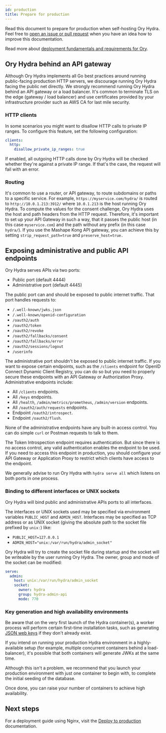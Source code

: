```yaml
---
id: production
title: Prepare for production
---
```


Read this document to prepare for production when self-hosting Ory Hydra.  
Feel free to [open an issue or pull request](https://github.com/ory/docs/) when you have an idea how to improve this
documentation.

Read more about [deployment fundamentals and requirements for Ory](https://www.ory.sh/docs/ecosystem/deployment).

## Ory Hydra behind an API gateway

Although Ory Hydra implements all Go best practices around running public-facing production HTTP servers, we discourage running
Ory Hydra facing the public net directly. We strongly recommend running Ory Hydra behind an API gateway or a load balancer. It's
common to terminate TLS on the edge (gateway / load balancer) and use certificates provided by your infrastructure provider such
as AWS CA for last mile security.

### HTTP clients

In some scenarios you might want to disallow HTTP calls to private IP ranges. To configure this feature, set the following
configuration:

```yaml
clients:
  http:
    disallow_private_ip_ranges: true
```

If enabled, all outgoing HTTP calls done by Ory Hydra will be checked whether they're against a private IP range. If that's the
case, the request will fail with an error.

### Routing

It's common to use a router, or API gateway, to route subdomains or paths to a specific service. For example,
`https://myservice.com/hydra/` is routed to `http://10.0.1.213:3912/` where `10.0.1.213` is the host running Ory Hydra. To compute
the values for the consent challenge, Ory Hydra uses the host and path headers from the HTTP request. Therefore, it's important to
set up your API Gateway in such a way, that it passes the public host (in this case `myservice.com`) and the path without any
prefix (in this case `hydra/`). If you use the Mashape Kong API gateway, you can achieve this by setting `strip_request_path=true`
and `preserve_host=true.`

## Exposing administrative and public API endpoints

Ory Hydra serves APIs via two ports:

- Public port (default 4444)
- Administrative port (default 4445)

The public port can and should be exposed to public internet traffic. That port handles requests to:

- `/.well-known/jwks.json`
- `/.well-known/openid-configuration`
- `/oauth2/auth`
- `/oauth2/token`
- `/oauth2/revoke`
- `/oauth2/fallbacks/consent`
- `/oauth2/fallbacks/error`
- `/oauth2/sessions/logout`
- `/userinfo`

The administrative port shouldn't be exposed to public internet traffic. If you want to expose certain endpoints, such as the
`/clients` endpoint for OpenID Connect Dynamic Client Registry, you can do so but you need to properly secure these endpoints with
an API Gateway or Authorization Proxy. Administrative endpoints include:

- All `/clients` endpoints.
- All `/keys` endpoints.
- All `/health`, `/admin/metrics/prometheus`, `/admin/version` endpoints.
- All `/oauth2/auth/requests` endpoints.
- Endpoint `/oauth2/introspect`.
- Endpoint `/oauth2/flush`.

None of the administrative endpoints have any built-in access control. You can do simple `curl` or Postman requests to talk to
them.

The Token Introspection endpoint requires authentication. But since there is no access control, any valid authentication enables
the endpoint to be used. If you need to access this endpoint in production, you should configure your API Gateway or Application
Proxy to restrict which clients have access to the endpoint.

We generally advise to run Ory Hydra with `hydra serve all` which listens on both ports in one process.

### Binding to different interfaces or UNIX sockets

Ory Hydra will bind public and administrative APIs ports to all interfaces.

The interfaces or UNIX sockets used may be specified via environment variables `PUBLIC_HOST` and `ADMIN_HOST`. Interfaces may be
specified as TCP address or as UNIX socket (giving the absolute path to the socket file prefixed by `unix:`) like:

- `PUBLIC_HOST=127.0.0.1`
- `ADMIN_HOST="unix:/var/run/hydra/admin_socket"`

Ory Hydra will try to create the socket file during startup and the socket will be writeable by the user running Ory Hydra. The
owner, group and mode of the socket can be modified:

```yaml
serve:
  admin:
    host: unix:/var/run/hydra/admin_socket
    socket:
      owner: hydra
      group: hydra-admin-api
      mode: 770
```

### Key generation and high availability environments

Be aware that on the very first launch of the Hydra container(s), a worker process will perform certain first-time installation
tasks, such as generating [JSON web keys](../jwks) if they don't already exist.

If you intend on running your production Hydra environment in a highly-available setup (for example, multiple concurrent
containers behind a load-balancer), it's possible that both containers will generate JWKs at the same time.

Although this isn't a problem, we recommend that you launch your production environment with just one container to begin with, to
complete the initial seeding of the database.

Once done, you can raise your number of containers to achieve high availability.

## Next steps

For a deployment guide using Nginx, visit the [Deploy to production](./deploy-hydra-example) documentation.
